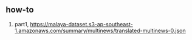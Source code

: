 ## how-to

1. part1, https://malaya-dataset.s3-ap-southeast-1.amazonaws.com/summary/multinews/translated-multinews-0.json